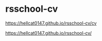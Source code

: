 # rsschool-cv
https://hellcat0147.github.io/rsschool-cv/cv

https://hellcat0147.github.io/rsschool-cv/